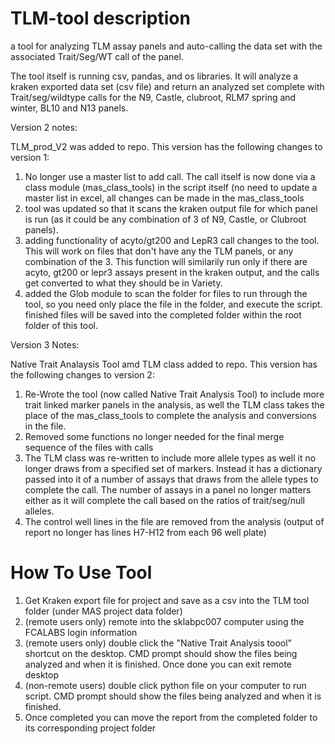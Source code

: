 # TLM-tool description
a tool for analyzing TLM assay panels and auto-calling the data set with the associated Trait/Seg/WT call of the panel.

The tool itself is running csv, pandas, and os libraries.  It will analyze a kraken exported data set (csv file) and return an analyzed set complete with Trait/seg/wildtype calls for the N9, Castle, clubroot, RLM7 spring and winter, BL10 and N13 panels.


Version 2 notes:

TLM_prod_V2 was added to repo.  This version has the following changes to version 1:

1.  No longer use a master list to add call.  The call itself is now done via a class module (mas_class_tools) in the script itself (no need to update a master list in excel, all changes can be made in the mas_class_tools
2.  tool was updated so that it scans the kraken output file for which panel is run (as it could be any combination of 3 of N9, Castle, or Clubroot panels).  
3.  adding functionality of acyto/gt200 and LepR3 call changes to the tool.  This will work on files that don't have any the TLM panels, or any combination of the 3.  This function will similarily run only if there are acyto, gt200 or lepr3 assays present in the kraken output, and the calls get converted to what they should be in Variety.
4.  added the Glob module to scan the folder for files to run through the tool, so you need only place the file in the folder, and execute the script.  finished files will be saved into the completed folder within the root folder of this tool.


Version 3 Notes:

Native Trait Analaysis Tool amd TLM class added to repo.  This version has the following changes to version 2:
1.  Re-Wrote the tool (now called Native Trait Analysis Tool) to include more trait linked marker panels in the analysis, as well the TLM class takes the place of the mas_class_tools to complete the analysis and conversions in the file.  
2.  Removed some functions no longer needed for the final merge sequence of the files with calls 
3.  The TLM class was re-written to include more allele types as well it no longer draws from a specified set of markers.  Instead it has a dictionary passed into it of a number of assays that draws from the allele types to complete the call.  The number of assays in a panel no longer matters either as it will complete the call based on the ratios of trait/seg/null alleles.
4.  The control well lines in the file are removed from the analysis (output of report no longer has lines H7-H12 from each 96 well plate)

# How To Use Tool

1. Get Kraken export file for project and save as a csv into the TLM tool folder (under MAS project data folder)
2. (remote users only) remote into the sklabpc007 computer using the FCALABS login information
3. (remote users only)  double click the "Native Trait Analysis toool" shortcut on the desktop.  CMD prompt should show the files being analyzed and when it is finished.  Once done you can exit remote desktop
4. (non-remote users) double click python file on your computer to run script.   CMD prompt should show the files being analyzed and when it is finished. 
5. Once completed you can move the report from the completed folder to its corresponding project folder
